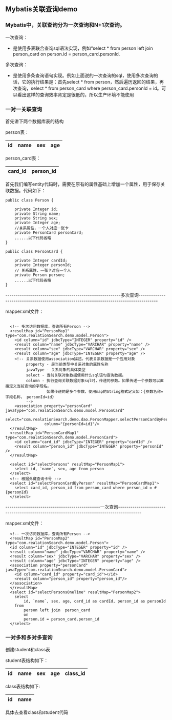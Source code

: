 ## Mybatis关联查询demo

### Mybatis中，关联查询分为一次查询和N+1次查询。

一次查询：
 
- 是使用多表联合查询sql语法实现，例如“select * from person left join person_card on person.id = person_card.personId.

多次查询：

 - 是使用多条查询语句实现。例如上面说的一次查询的sql，使用多次查询的话，它的执行结果是：首先select * from person，然后遍历返回的结果，再次查询，select * from person_card where person_card.personId = id。可以看出这样的查询效率肯定是很低的，所以生产环境不能使用

### 一对一关联查询

首先讲下两个数据库表的结构

person表：

|id|name|sex|age
|--:|--:|--:|--:

person_card表：

|card_id|person_id|
|-------|---------|


首先我们编写entity代码时，需要在原有的属性基础上增加一个属性，用于保存关联数据。代码如下：

~~~
public class Person {

    private Integer id;
    private String name;
    private String sex;
    private Integer age;
    //关系属性，一个人对应一张卡
    private PersonCard personCard;
	......以下代码省略
}

public class PersonCard {

    private Integer cardId;
    private Integer personId;
    // 关系属性，一张卡对应一个人
    private Person person;
	......以下代码省略
}
~~~

--------------------------------------------------------多次查询---------------------------------------------------------------------------------------

mapper.xml文件：

~~~

  <!-- 多次访问数据库，查询所有Person -->
  <resultMap id="PersonMap1" type="com.realationSearch.demo.model.Person">
    <id column="id" jdbcType="INTEGER" property="id" />
    <result column="name" jdbcType="VARCHAR" property="name" />
    <result column="sex" jdbcType="VARCHAR" property="sex" />
    <result column="age" jdbcType="INTEGER" property="age" />
    <!-- 关系数据使用association描述。代表关系数据是一个应用对象
         property - 是当前类型中关系对象的属性名称
         javaType - 关系对象的具体类型
         select - 当前关联对象数据使用什么sql语句查询数据。
         column - 执行查询关联数据对象sql时，传递的参数。如果传递一个参数可以直接定义当前查询的字段名。
                  如果传递的是多个参数，使用map的String格式定义如：{参数名称=字段名称， personId=id}
         -->
    <association property="personCard" javaType="com.realationSearch.demo.model.PersonCard"
                 select="com.realationSearch.demo.dao.PersonMapper.selectPersonCardByPerson"
                 column="{personId=id}"/>
  </resultMap>
  <resultMap id="PersonCardMap1" type="com.realationSearch.demo.model.PersonCard">
    <id column="card_id" jdbcType="INTEGER" property="cardId" />
    <result column="person_id" jdbcType="INTEGER" property="personId" />
  </resultMap>

  <select id="selectPersons" resultMap="PersonMap1">
    select id, `name`, sex, age from person
  </select>
  <!-- 根据外键查询卡号 -->
  <select id="selectPersonCardByPerson" resultMap="PersonCardMap1">
    select card_id, person_id from person_card where person_id = #{personId}
  </select>

~~~

----------------------------------------------一次查询-----------------------------------------------------------------------------------------

mapper.xml文件：

~~~
  <!-- 一次访问数据库，查询所有Person -->
  <resultMap id="PersonMap2" type="com.realationSearch.demo.model.Person">
  <id column="id" jdbcType="INTEGER" property="id" />
  <result column="name" jdbcType="VARCHAR" property="name" />
  <result column="sex" jdbcType="VARCHAR" property="sex" />
  <result column="age" jdbcType="INTEGER" property="age" />
  <association property="personCard" javaType="com.realationSearch.demo.model.PersonCard">
    <id column="card_id" property="card_id"></id>
    <result column="person_id" property="person_id"/>
  </association>
  </resultMap>
  <select id="selectPersonsOneTime" resultMap="PersonMap2">
    select
        id, `name`, sex, age, card_id as cardId, person_id as personId
    from
        person left join  person_card
        on
        person.id = person_card.person_id
  </select>
~~~

### 一对多和多对多查询

创建student和class表

student表结构如下：

|id|name|sex|age|class_id
|--:|--:|--:|--:|--:

class表结构如下:

|id|name
|--:|--:

具体去查看class和student代码

